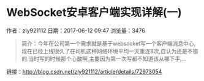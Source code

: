# WebSocket安卓客户端实现详解(一)
作者：zly921112
日期：2017-06-12 09:47
浏览量：3476
> 简介：今年在公司第一个需求就是基于websocket写一个客户端消息中心,现在已经上线很久了在司机这种网络环境平均一天重连8次,自认为还是不错的.当时写的时候那个心酸啊,主要因为第一次写都不知道该从哪下手,...

 链接：http://blog.csdn.net/zly921112/article/details/72973054
